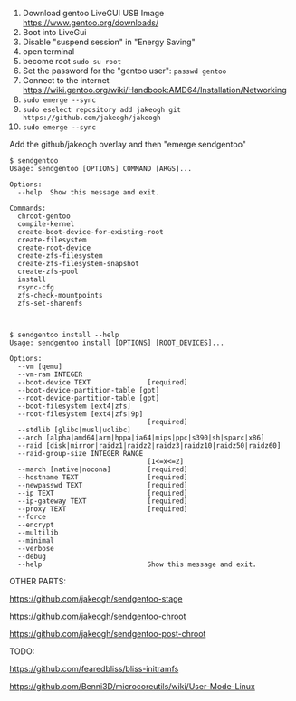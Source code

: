 1. Download gentoo LiveGUI USB Image https://www.gentoo.org/downloads/
2. Boot into LiveGui
2. Disable "suspend session" in "Energy Saving"
3. open terminal
3. become root `sudo su root`
4. Set the password for the "gentoo user": `passwd gentoo`
3. Connect to the internet https://wiki.gentoo.org/wiki/Handbook:AMD64/Installation/Networking
4. `sudo emerge --sync`
5. `sudo eselect repository add jakeogh git https://github.com/jakeogh/jakeogh`
6. `sudo emerge --sync`



Add the github/jakeogh overlay and then "emerge sendgentoo"

```
$ sendgentoo
Usage: sendgentoo [OPTIONS] COMMAND [ARGS]...

Options:
  --help  Show this message and exit.

Commands:
  chroot-gentoo
  compile-kernel
  create-boot-device-for-existing-root
  create-filesystem
  create-root-device
  create-zfs-filesystem
  create-zfs-filesystem-snapshot
  create-zfs-pool
  install
  rsync-cfg
  zfs-check-mountpoints
  zfs-set-sharenfs



$ sendgentoo install --help
Usage: sendgentoo install [OPTIONS] [ROOT_DEVICES]...

Options:
  --vm [qemu]
  --vm-ram INTEGER
  --boot-device TEXT              [required]
  --boot-device-partition-table [gpt]
  --root-device-partition-table [gpt]
  --boot-filesystem [ext4|zfs]
  --root-filesystem [ext4|zfs|9p]
                                  [required]
  --stdlib [glibc|musl|uclibc]
  --arch [alpha|amd64|arm|hppa|ia64|mips|ppc|s390|sh|sparc|x86]
  --raid [disk|mirror|raidz1|raidz2|raidz3|raidz10|raidz50|raidz60]
  --raid-group-size INTEGER RANGE
                                  [1<=x<=2]
  --march [native|nocona]         [required]
  --hostname TEXT                 [required]
  --newpasswd TEXT                [required]
  --ip TEXT                       [required]
  --ip-gateway TEXT               [required]
  --proxy TEXT                    [required]
  --force
  --encrypt
  --multilib
  --minimal
  --verbose
  --debug
  --help                          Show this message and exit.

```

OTHER PARTS:

https://github.com/jakeogh/sendgentoo-stage

https://github.com/jakeogh/sendgentoo-chroot

https://github.com/jakeogh/sendgentoo-post-chroot


TODO:

https://github.com/fearedbliss/bliss-initramfs

https://github.com/Benni3D/microcoreutils/wiki/User-Mode-Linux
